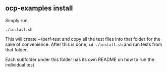 ## ocp-examples install

Simply run,
```
./install.sh
```

This will create ~/perf-test and copy all the test files into that folder for the
sake of convenience. After this is done, ```cd ./install.sh``` and run tests from that 
folder. 

Each subfolder under this folder has its own README on how to run the individual test.
